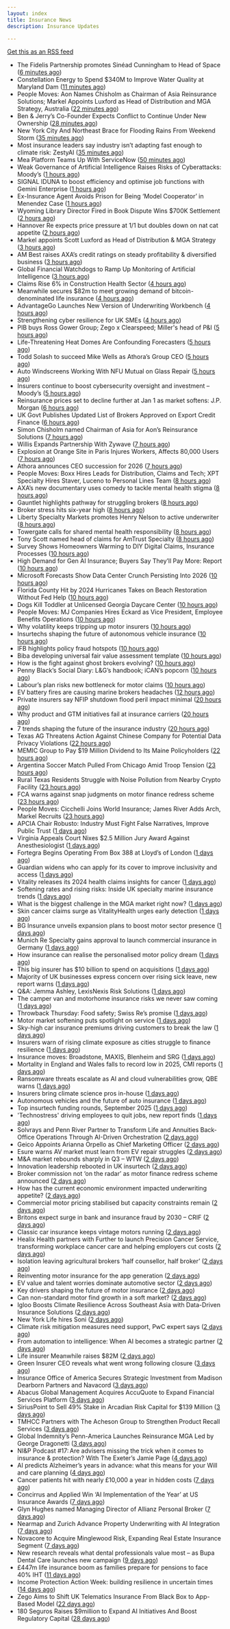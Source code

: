 ```yaml
---
layout: index
title: Insurance News
description: Insurance Updates

---
```


[Get this as an RSS feed](/insurance.rss)

<!-- news_marker starts -->
- The Fidelis Partnership promotes Sinéad Cunningham to Head of Space ([6 minutes ago](https://www.reinsurancene.ws/the-fidelis-partnership-promotes-sinead-cunningham-to-head-of-space/))
- Constellation Energy to Spend $340M to Improve Water Quality at Maryland Dam ([11 minutes ago](https://www.insurancejournal.com/news/east/2025/10/10/843385.htm))
- People Moves: Aon Names Chisholm as Chairman of Asia Reinsurance Solutions; Markel Appoints Luxford as Head of Distribution and MGA Strategy, Australia ([22 minutes ago](https://www.insurancejournal.com/news/international/2025/10/10/843376.htm))
- Ben & Jerry’s Co-Founder Expects Conflict to Continue Under New Ownership ([28 minutes ago](https://www.insurancejournal.com/news/east/2025/10/10/843377.htm))
- New York City And Northeast Brace for Flooding Rains From Weekend Storm ([35 minutes ago](https://www.insurancejournal.com/news/east/2025/10/10/843373.htm))
- Most insurance leaders say industry isn’t adapting fast enough to climate risk: ZestyAI ([35 minutes ago](https://www.reinsurancene.ws/most-insurance-leaders-say-industry-isnt-adapting-fast-enough-to-climate-risk-zestyai/))
- Mea Platform Teams Up With ServiceNow ([50 minutes ago](https://insurance-edge.net/2025/10/10/mea-platform-teams-up-with-servicenow/))
- Weak Governance of Artificial Intelligence Raises Risks of Cyberattacks: Moody’s ([1 hours ago](https://www.insurancejournal.com/news/international/2025/10/10/843354.htm))
- SIGNAL IDUNA to boost efficiency and optimise job functions with Gemini Enterprise ([1 hours ago](https://www.reinsurancene.ws/signal-iduna-to-boost-efficiency-and-optimise-job-functions-with-gemini-enterprise/))
- Ex-Insurance Agent Avoids Prison for Being ‘Model Cooperator’ in Menendez Case ([1 hours ago](https://www.insurancejournal.com/news/east/2025/10/10/843316.htm))
- Wyoming Library Director Fired in Book Dispute Wins $700K Settlement ([2 hours ago](https://www.insurancejournal.com/news/west/2025/10/10/843344.htm))
- Hannover Re expects price pressure at 1/1 but doubles down on nat cat appetite ([2 hours ago](https://www.reinsurancene.ws/hannover-re-expects-price-pressure-at-1-1-but-doubles-down-on-nat-cat-appetite/))
- Markel appoints Scott Luxford as Head of Distribution & MGA Strategy ([3 hours ago](https://www.reinsurancene.ws/markel-appoints-scott-luxford-as-head-of-distribution-mga-strategy/))
- AM Best raises AXA’s credit ratings on steady profitability & diversified business ([3 hours ago](https://www.reinsurancene.ws/am-best-raises-axas-credit-ratings-on-steady-profitability-diversified-business/))
- Global Financial Watchdogs to Ramp Up Monitoring of Artificial Intelligence ([3 hours ago](https://www.insurancejournal.com/news/international/2025/10/10/843340.htm))
- Claims Rise 6% in Construction Health Sector ([4 hours ago](https://insurance-edge.net/2025/10/10/claims-rise-6-in-construction-health-sector/))
- Meanwhile secures $82m to meet growing demand of bitcoin-denominated life insurance ([4 hours ago](https://www.reinsurancene.ws/meanwhile-secures-82m-to-meet-growing-demand-of-bitcoin-denominated-life-insurance/))
- AdvantageGo Launches New Version of Underwriting Workbench ([4 hours ago](https://insurance-edge.net/2025/10/10/advantagego-launches-new-version-of-underwriting-workbench/))
- Strengthening cyber resilience for UK SMEs ([4 hours ago](https://www.insurancebusinessmag.com/uk/news/cyber/strengthening-cyber-resilience-for-uk-smes-552638.aspx))
- PIB buys Ross Gower Group; Zego x Clearspeed; Miller's head of P&I ([5 hours ago](https://www.postonline.co.uk/news/7959175/pib-buys-ross-gower-group-zego-x-clearspeed-millers-head-of-pi))
- Life-Threatening Heat Domes Are Confounding Forecasters ([5 hours ago](https://www.insurancejournal.com/news/international/2025/10/10/843330.htm))
- Todd Solash to succeed Mike Wells as Athora’s Group CEO ([5 hours ago](https://www.reinsurancene.ws/todd-solash-to-succeed-mike-wells-as-athoras-group-ceo/))
- Auto Windscreens Working With NFU Mutual on Glass Repair ([5 hours ago](https://insurance-edge.net/2025/10/10/auto-windscreens-working-with-nfu-mutual-on-glass-repair/))
- Insurers continue to boost cybersecurity oversight and investment – Moody’s ([5 hours ago](https://www.insurancebusinessmag.com/uk/news/cyber/insurers-continue-to-boost-cybersecurity-oversight-and-investment--moodys-552630.aspx))
- Reinsurance prices set to decline further at Jan 1 as market softens: J.P. Morgan ([6 hours ago](https://www.reinsurancene.ws/reinsurance-prices-set-to-decline-further-at-jan-1-as-market-softens-j-p-morgan/))
- UK Govt Publishes Updated List of Brokers Approved on Export Credit Finance ([6 hours ago](https://insurance-edge.net/2025/10/10/uk-govt-publishes-updated-list-of-brokers-approved-on-export-credit-finance/))
- Simon Chisholm named Chairman of Asia for Aon’s Reinsurance Solutions ([7 hours ago](https://www.reinsurancene.ws/simon-chisholm-named-chairman-of-asia-for-aons-reinsurance-solutions/))
- Willis Expands Partnership With Zywave ([7 hours ago](https://insurance-edge.net/2025/10/10/willis-expands-partnership-with-zywave/))
- Explosion at Orange Site in Paris Injures Workers, Affects 80,000 Users ([7 hours ago](https://www.insurancejournal.com/news/international/2025/10/10/843321.htm))
- Athora announces CEO succession for 2026 ([7 hours ago](https://www.insurancebusinessmag.com/uk/news/breaking-news/athora-announces-ceo-succession-for-2026-552609.aspx))
- People Moves: Boxx Hires Leads for Distribution, Claims and Tech; XPT Specialty Hires Staver, Luceno to Personal Lines Team ([8 hours ago](https://www.insurancejournal.com/news/national/2025/10/10/843257.htm))
- AXA’s new documentary uses comedy to tackle mental health stigma ([8 hours ago](https://www.insurancebusinessmag.com/uk/news/life-insurance/axas-new-documentary-uses-comedy-to-tackle-mental-health-stigma-552601.aspx))
- Gauntlet highlights pathway for struggling brokers ([8 hours ago](https://www.insurancebusinessmag.com/uk/news/breaking-news/gauntlet-highlights-pathway-for-struggling-brokers-552599.aspx))
- Broker stress hits six-year high ([8 hours ago](https://www.insurancebusinessmag.com/uk/news/life-insurance/broker-stress-hits-sixyear-high-552598.aspx))
- Liberty Specialty Markets promotes Henry Nelson to active underwriter ([8 hours ago](https://www.insurancebusinessmag.com/uk/news/breaking-news/liberty-specialty-markets-promotes-henry-nelson-to-active-underwriter-552597.aspx))
- Towergate calls for shared mental health responsibility ([8 hours ago](https://www.insurancebusinessmag.com/uk/news/life-insurance/towergate-calls-for-shared-mental-health-responsibility-552596.aspx))
- Tony Scott named head of claims for AmTrust Specialty ([8 hours ago](https://www.insurancebusinessmag.com/uk/news/breaking-news/tony-scott-named-head-of-claims-for-amtrust-specialty-552595.aspx))
- Survey Shows Homeowners Warming to DIY Digital Claims, Insurance Processes ([10 hours ago](https://www.insurancejournal.com/news/national/2025/10/10/843244.htm))
- High Demand for Gen AI Insurance; Buyers Say They’ll Pay More: Report ([10 hours ago](https://www.insurancejournal.com/news/national/2025/10/10/843301.htm))
- Microsoft Forecasts Show Data Center Crunch Persisting Into 2026 ([10 hours ago](https://www.insurancejournal.com/news/national/2025/10/10/843307.htm))
- Florida County Hit by 2024 Hurricanes Takes on Beach Restoration Without Fed Help ([10 hours ago](https://www.insurancejournal.com/news/southeast/2025/10/10/843237.htm))
- Dogs Kill Toddler at Unlicensed Georgia Daycare Center ([10 hours ago](https://www.insurancejournal.com/news/southeast/2025/10/10/843246.htm))
- People Moves: MJ Companies Hires Eckard as Vice President, Employee Benefits Operations ([10 hours ago](https://www.insurancejournal.com/news/west/2025/10/10/842537.htm))
- Why volatility keeps tripping up motor insurers ([10 hours ago](https://www.postonline.co.uk/people/7959193/why-volatility-keeps-tripping-up-motor-insurers))
- Insurtechs shaping the future of autonomous vehicle insurance ([10 hours ago](https://www.postonline.co.uk/technology/7959084/insurtechs-shaping-the-future-of-autonomous-vehicle-insurance))
- IFB highlights policy fraud hotspots ([10 hours ago](https://www.postonline.co.uk/news/7959158/ifb-highlights-policy-fraud-hotspots))
- Biba developing universal fair value assessment template ([10 hours ago](https://www.postonline.co.uk/broker/7959143/biba-developing-universal-fair-value-assessment-template))
- How is the fight against ghost brokers evolving? ([10 hours ago](https://www.postonline.co.uk/claims/7958913/how-is-the-fight-against-ghost-brokers-evolving))
- Penny Black’s Social Diary: L&G’s handbook; iCAN’s popcorn ([10 hours ago](https://www.postonline.co.uk/people/7958928/penny-black%E2%80%99s-social-diary-lg%E2%80%99s-handbook-ican%E2%80%99s-popcorn))
- Labour’s plan risks new bottleneck for motor claims ([10 hours ago](https://www.postonline.co.uk/claims/7959126/labour%E2%80%99s-plan-risks-new-bottleneck-for-motor-claims))
- EV battery fires are causing marine brokers headaches ([12 hours ago](https://www.insurancebusinessmag.com/uk/news/marine/ev-battery-fires-are-causing-marine-brokers-headaches-552462.aspx))
- Private insurers say NFIP shutdown flood peril impact minimal ([20 hours ago](https://www.dig-in.com/news/private-insurers-say-nfip-shutdown-flood-peril-impact-minimal))
- Why product and GTM initiatives fail at insurance carriers ([20 hours ago](https://www.dig-in.com/opinion/why-product-and-gtm-initiatives-fail-at-insurance-carriers))
- 7 trends shaping the future of the insurance industry ([20 hours ago](https://www.dig-in.com/opinion/7-trends-shaping-the-future-of-insurance))
- Texas AG Threatens Action Against Chinese Company for Potential Data Privacy Violations ([22 hours ago](https://www.insurancejournal.com/news/southcentral/2025/10/09/843288.htm))
- MEMIC Group to Pay $19 Million Dividend to Its Maine Policyholders ([22 hours ago](https://www.insurancejournal.com/news/east/2025/10/09/843284.htm))
- Argentina Soccer Match Pulled From Chicago Amid Troop Tension ([23 hours ago](https://www.insurancejournal.com/news/midwest/2025/10/09/843281.htm))
- Rural Texas Residents Struggle with Noise Pollution from Nearby Crypto Facility ([23 hours ago](https://www.insurancejournal.com/news/southcentral/2025/10/09/843278.htm))
- FCA warns against snap judgments on motor finance redress scheme ([23 hours ago](https://www.postonline.co.uk/regulation/7959197/fca-warns-against-snap-judgments-on-motor-finance-redress-scheme))
- People Moves: Cicchelli Joins World Insurance; James River Adds Arch, Markel Recruits ([23 hours ago](https://www.insurancejournal.com/news/east/2025/10/09/842960.htm))
- APCIA Chair Robusto: Industry Must Fight False Narratives, Improve Public Trust ([1 days ago](https://www.insurancejournal.com/news/national/2025/10/09/843252.htm))
- Virginia Appeals Court Nixes $2.5 Million Jury Award Against Anesthesiologist ([1 days ago](https://www.insurancejournal.com/news/east/2025/10/09/843231.htm))
- Fortegra Begins Operating From Box 388 at Lloyd’s of London ([1 days ago](https://www.insurancejournal.com/news/international/2025/10/09/843223.htm))
- Guardian widens who can apply for its cover to improve inclusivity and access ([1 days ago](https://ifamagazine.com/guardian-widens-who-can-apply-for-its-cover-to-improve-inclusivity-and-access/))
- Vitality releases its 2024 health claims insights for cancer ([1 days ago](https://ifamagazine.com/vitality-releases-its-2024-health-claims-insights-for-cancer/))
- Softening rates and rising risks: Inside UK specialty marine insurance trends ([1 days ago](https://www.insurancebusinessmag.com/uk/news/marine/softening-rates-and-rising-risks-inside-uk-specialty-marine-insurance-trends-552490.aspx))
- What is the biggest challenge in the MGA market right now? ([1 days ago](https://www.insurancebusinessmag.com/uk/tv/what-is-the-biggest-challenge-in-the-mga-market-right-now-552489.aspx))
- Skin cancer claims surge as VitalityHealth urges early detection ([1 days ago](https://www.insurancebusinessmag.com/uk/news/life-insurance/skin-cancer-claims-surge-as-vitalityhealth-urges-early-detection-552481.aspx))
- BG Insurance unveils expansion plans to boost motor sector presence ([1 days ago](https://www.insurancebusinessmag.com/uk/news/auto-motor/bg-insurance-unveils-expansion-plans-to-boost-motor-sector-presence-552472.aspx))
- Munich Re Specialty gains approval to launch commercial insurance in Germany ([1 days ago](https://www.insurancebusinessmag.com/uk/news/breaking-news/munich-re-specialty-gains-approval-to-launch-commercial-insurance-in-germany-552469.aspx))
- How insurance can realise the personalised motor policy dream ([1 days ago](https://www.postonline.co.uk/personal/7959025/how-insurance-can-realise-the-personalised-motor-policy-dream))
- This big insurer has $10 billion to spend on acquisitions ([1 days ago](https://www.insurancebusinessmag.com/uk/news/breaking-news/this-big-insurer-has-10-billion-to-spend-on-acquisitions-552452.aspx))
- Majority of UK businesses express concern over rising sick leave, new report warns ([1 days ago](https://ifamagazine.com/majority-of-uk-businesses-express-concern-over-rising-sick-leave-new-report-warns/))
- Q&A: Jemma Ashley, LexisNexis Risk Solutions ([1 days ago](https://www.postonline.co.uk/people/7958988/qa-jemma-ashley-lexisnexis-risk-solutions))
- The camper van and motorhome insurance risks we never saw coming ([1 days ago](https://www.postonline.co.uk/risk-management/7958990/the-camper-van-and-motorhome-insurance-risks-we-never-saw-coming))
- Throwback Thursday: Food safety; Swiss Re’s promise ([1 days ago](https://www.postonline.co.uk/claims/7956771/throwback-thursday-food-safety-swiss-re%E2%80%99s-promise))
- Motor market softening puts spotlight on service ([1 days ago](https://www.postonline.co.uk/commercial/7959008/motor-market-softening-puts-spotlight-on-service))
- Sky-high car insurance premiums driving customers to break the law ([1 days ago](https://www.postonline.co.uk/news/7959174/sky-high-car-insurance-premiums-driving-customers-to-break-the-law))
- Insurers warn of rising climate exposure as cities struggle to finance resilience ([1 days ago](https://www.insurancebusinessmag.com/uk/news/breaking-news/insurers-warn-of-rising-climate-exposure-as-cities-struggle-to-finance-resilience-552421.aspx))
- Insurance moves: Broadstone, MAXIS, Blenheim and SRG ([1 days ago](https://www.insurancebusinessmag.com/uk/news/breaking-news/insurance-moves-broadstone-maxis-blenheim-and-srg-552419.aspx))
- Mortality in England and Wales falls to record low in 2025, CMI reports ([1 days ago](https://www.insurancebusinessmag.com/uk/news/life-insurance/mortality-in-england-and-wales-falls-to-record-low-in-2025-cmi-reports-552418.aspx))
- Ransomware threats escalate as AI and cloud vulnerabilities grow, QBE warns ([1 days ago](https://www.insurancebusinessmag.com/uk/news/cyber/ransomware-threats-escalate-as-ai-and-cloud-vulnerabilities-grow-qbe-warns-552416.aspx))
- Insurers bring climate science pros in-house ([1 days ago](https://www.dig-in.com/news/insurers-bring-climate-science-pros-in-house))
- Autonomous vehicles and the future of auto insurance ([1 days ago](https://www.dig-in.com/news/autonomous-vehicles-and-the-future-of-auto-insurance))
- Top insurtech funding rounds, September 2025 ([1 days ago](https://www.dig-in.com/list/top-insurtech-funding-rounds-september-2025))
- 'Technostress' driving employees to quit jobs, new report finds ([1 days ago](https://www.insurancebusinessmag.com/uk/business-strategy/technostress-driving-employees-to-quit-jobs-new-report-finds-552392.aspx))
- Solvrays and Penn River Partner to Transform Life and Annuities Back-Office Operations Through AI-Driven Orchestration ([2 days ago](https://www.insurtechinsights.com/solvrays-and-penn-river-partner-to-transform-life-and-annuities-back-office-operations-through-ai-driven-orchestration/))
- Geico Appoints Arianna Orpello as Chief Marketing Officer ([2 days ago](https://www.insurtechinsights.com/geico-appoints-arianna-orpello-as-chief-marketing-officer/))
- Esure warns AV market must learn from EV repair struggles ([2 days ago](https://www.postonline.co.uk/market-access/motor/7959108/esure-warns-av-market-must-learn-from-ev-repair-struggles))
- M&A market rebounds sharply in Q3 – WTW ([2 days ago](https://www.insurancebusinessmag.com/uk/news/mergers-acquisitions/manda-market-rebounds-sharply-in-q3--wtw-552333.aspx))
- Innovation leadership rebooted in UK insurtech ([2 days ago](https://www.insurancebusinessmag.com/uk/news/technology/innovation-leadership-rebooted-in-uk-insurtech-552330.aspx))
- Broker commission not ‘on the radar’ as motor finance redress scheme announced ([2 days ago](https://www.postonline.co.uk/news/7959192/broker-commission-not-%E2%80%98on-the-radar%E2%80%99-as-motor-finance-redress-scheme-announced))
- How has the current economic environment impacted underwriting appetite? ([2 days ago](https://www.insurancebusinessmag.com/uk/tv/how-has-the-current-economic-environment-impacted-underwriting-appetite-552328.aspx))
- Commercial motor pricing stabilised but capacity constraints remain ([2 days ago](https://www.postonline.co.uk/commercial/7959083/commercial-motor-pricing-stabilised-but-capacity-constraints-remain))
- Britons expect surge in bank and insurance fraud by 2030 – CRIF ([2 days ago](https://www.insurancebusinessmag.com/uk/news/breaking-news/britons-expect-surge-in-bank-and-insurance-fraud-by-2030--crif-552313.aspx))
- Classic car insurance keeps vintage motors running ([2 days ago](https://www.postonline.co.uk/personal/7958293/classic-car-insurance-keeps-vintage-motors-running))
- Healix Health partners with Further to launch Precision Cancer Service, transforming workplace cancer care and helping employers cut costs ([2 days ago](https://ifamagazine.com/healix-health-partners-with-further-to-launch-precision-cancer-service-transforming-workplace-cancer-care-and-helping-employers-cut-costs/))
- Isolation leaving agricultural brokers ‘half counsellor, half broker’ ([2 days ago](https://www.postonline.co.uk/broker/7959185/isolation-leaving-agricultural-brokers-%E2%80%98half-counsellor-half-broker%E2%80%99))
- Reinventing motor insurance for the app generation ([2 days ago](https://www.postonline.co.uk/personal/7959016/reinventing-motor-insurance-for-the-app-generation))
- EV value and talent worries dominate automotive sector ([2 days ago](https://www.postonline.co.uk/news/7959159/ev-value-and-talent-worries-dominate-automotive-sector))
- Key drivers shaping the future of motor insurance ([2 days ago](https://www.postonline.co.uk/personal/7958989/key-drivers-shaping-the-future-of-motor-insurance))
- Can non-standard motor find growth in a soft market? ([2 days ago](https://www.postonline.co.uk/broker/7958948/can-non-standard-motor-find-growth-in-a-soft-market))
- Igloo Boosts Climate Resilience Across Southeast Asia with Data-Driven Insurance Solutions ([2 days ago](https://thefintechtimes.com/igloo-boosts-climate-resilience-across-southeast-asia-with-data-driven-insurance-solutions/))
- New York Life hires Soni ([2 days ago](https://www.dig-in.com/news/new-york-life-hires-soni))
- Climate risk mitigation measures need support, PwC expert says ([2 days ago](https://www.dig-in.com/news/pwc-expert-climate-risk-mitigation-needs-more-support))
- From automation to intelligence: When AI becomes a strategic partner ([2 days ago](https://www.dig-in.com/opinion/when-ai-becomes-a-strategic-partner))
- Life insurer Meanwhile raises $82M ([2 days ago](https://www.dig-in.com/articles/life-insurer-meanwhile-raises-82m))
- Green Insurer CEO reveals what went wrong following closure ([3 days ago](https://www.postonline.co.uk/broker/7959190/green-insurer-ceo-reveals-what-went-wrong-following-closure))
- Insurance Office of America Secures Strategic Investment from Madison Dearborn Partners and Navacord ([3 days ago](https://www.insurtechinsights.com/insurance-office-of-america-secures-strategic-investment-from-madison-dearborn-partners-and-navacord/))
- Abacus Global Management Acquires AccuQuote to Expand Financial Services Platform ([3 days ago](https://www.insurtechinsights.com/abacus-global-management-acquires-accuquote-to-expand-financial-services-platform/))
- SiriusPoint to Sell 49% Stake in Arcadian Risk Capital for $139 Million ([3 days ago](https://www.insurtechinsights.com/siriuspoint-to-sell-49-stake-in-arcadian-risk-capital-for-139-million/))
- TMHCC Partners with The Acheson Group to Strengthen Product Recall Services ([3 days ago](https://www.insurtechinsights.com/tmhcc-partners-with-the-acheson-group-to-strengthen-product-recall-services/))
- Global Indemnity’s Penn-America Launches Reinsurance MGA Led by George Dragonetti ([3 days ago](https://www.insurtechinsights.com/global-indemnitys-penn-america-launches-reinsurance-mga-led-by-george-dragonetti/))
- NI&P Podcast #17: Are advisers missing the trick when it comes to insurance & protection? With The Exeter’s Jamie Page ([4 days ago](https://ifamagazine.com/nip-podcast-17-are-advisers-missing-the-trick-when-it-comes-to-insurance-protection-with-the-exeters-jamie-page/))
- AI predicts Alzheimer’s years in advance: what this means for your Will and care planning ([4 days ago](https://ifamagazine.com/ai-predicts-alzheimers-years-in-advance-what-this-means-for-your-will-and-care-planning/))
- Cancer patients hit with nearly £10,000 a year in hidden costs ([7 days ago](https://ifamagazine.com/cancer-patients-hit-with-nearly-10000-a-year-in-hidden-costs/))
- Concirrus and Applied Win ‘AI Implementation of the Year’ at US Insurance Awards ([7 days ago](https://thefintechtimes.com/concirrus-ai-cuts-aviation-underwriting-time-from-36-hours-to-minutes-for-applied-aviation/))
- Glyn Hughes named Managing Director of Allianz Personal Broker ([7 days ago](https://www.insurtechinsights.com/glyn-hughes-named-managing-director-of-allianz-personal-broker/))
- Nearmap and Zurich Advance Property Underwriting with AI Integration ([7 days ago](https://www.insurtechinsights.com/nearmap-and-zurich-advance-property-underwriting-with-ai-integration/))
- Novacore to Acquire Minglewood Risk, Expanding Real Estate Insurance Segment ([7 days ago](https://www.insurtechinsights.com/novacore-to-acquire-minglewood-risk-expanding-real-estate-insurance-segment/))
- New research reveals what dental professionals value most – as Bupa Dental Care launches new campaign ([9 days ago](https://ifamagazine.com/new-research-reveals-what-dental-professionals-value-most-as-bupa-dental-care-launches-new-campaign/))
- £447m life insurance boom as families prepare for pensions to face 40% IHT ([11 days ago](https://ifamagazine.com/447m-life-insurance-boom-as-families-prepare-for-pensions-to-face-40-iht/))
- Income Protection Action Week: building resilience in uncertain times ([14 days ago](https://ifamagazine.com/income-protection-action-week-building-resilience-in-uncertain-times/))
- Zego Aims to Shift UK Telematics Insurance From Black Box to App-Based Model ([22 days ago](https://thefintechtimes.com/zego-aims-to-shift-uk-telematics-insurance-from-black-box-to-app-based-model/))
- 180 Seguros Raises $9million to Expand AI Initiatives And Boost Regulatory Capital ([28 days ago](https://thefintechtimes.com/180-seguros-raises-9m-to-expand-ai-initiatives-and-boost-regulatory-capital/))

<!-- news_marker ends -->